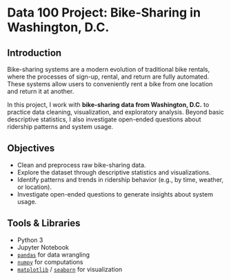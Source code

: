 # Data 100 Project: Bike-Sharing in Washington, D.C.

## Introduction
Bike-sharing systems are a modern evolution of traditional bike rentals, where the processes of sign-up, rental, and return are fully automated. These systems allow users to conveniently rent a bike from one location and return it at another.  

In this project, I work with **bike-sharing data from Washington, D.C.** to practice data cleaning, visualization, and exploratory analysis. Beyond basic descriptive statistics, I also investigate open-ended questions about ridership patterns and system usage.  

## Objectives
- Clean and preprocess raw bike-sharing data.  
- Explore the dataset through descriptive statistics and visualizations.  
- Identify patterns and trends in ridership behavior (e.g., by time, weather, or location).  
- Investigate open-ended questions to generate insights about system usage.  

## Tools & Libraries
- Python 3  
- Jupyter Notebook  
- [`pandas`](https://pandas.pydata.org/) for data wrangling  
- [`numpy`](https://numpy.org/) for computations  
- [`matplotlib`](https://matplotlib.org/) / [`seaborn`](https://seaborn.pydata.org/) for visualization  
